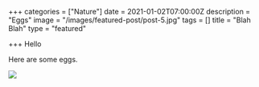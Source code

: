 +++
categories = ["Nature"]
date = 2021-01-02T07:00:00Z
description = "Eggs"
image = "/images/featured-post/post-5.jpg"
tags = []
title = "Blah Blah"
type = "featured"

+++
Hello

Here are some eggs.

![](/images/masonary-post/post-6.jpg) 